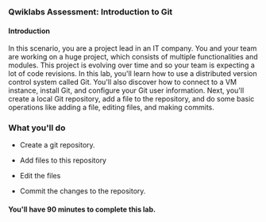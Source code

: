 ### Qwiklabs Assessment: Introduction to Git

#### Introduction

In this scenario, you are a project lead in an IT company. You and your team are working on a huge project, which consists of multiple functionalities and modules. This project is evolving over time and so your team is expecting a lot of code revisions. In this lab, you'll learn how to use a distributed version control system called Git. You'll also discover how to connect to a VM instance, install Git, and configure your Git user information. Next, you'll create a local Git repository, add a file to the repository, and do some basic operations like adding a file, editing files, and making commits.

### What you'll do

- Create a git repository.

- Add files to this repository

- Edit the files

- Commit the changes to the repository.

#### You'll have 90 minutes to complete this lab.
